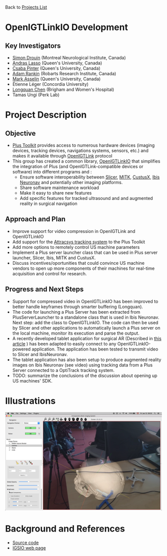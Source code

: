 Back to [Projects List](../../README.md#ProjectsList)

# OpenIGTLinkIO Development

## Key Investigators

- [Simon Drouin](http://nist.mni.mcgill.ca/?page_id=369) (Montreal Neurological Institute, Canada)
- [Andras Lasso](http://perk.cs.queensu.ca/users/lasso) (Queen's University, Canada)
- [Csaba Pinter](http://perk.cs.queensu.ca/users/pinter) (Queen's University, Canada)
- [Adam Rankin](http://www.imaging.robarts.ca/petergrp/node/113) (Robarts Research Institute, Canada)
- [Mark Asselin](http://perk.cs.queensu.ca/users/asselin) (Queen's University, Canada)
- Étienne Léger (Concordia University)
- [Longquan Chen](https://www.linkedin.com/in/longquan-chen-68672340/) (Brigham and Women's Hospital)
- Tamas Ungi (Perk Lab)

# Project Description

## Objective

* [Plus Toolkit](http://www.plustoolkit.org) provides access to numerous hardware devices (imaging devices, tracking devices, navigations systems, sensors, etc.) and makes it available through [OpenIGTLink](http://www.openigtlink.org) protocol
* This group has created a common library, [OpenIGTLinkIO](http://igsio.github.io) that simplifies the integration of Plus (and OpenIGTLink-compatible devices or software) into different programs and :
  * Ensure software interoperability between [Slicer](https://www.slicer.org/), [MITK](http://mitk.org/), [CustusX](https://www.custusx.org/), [Ibis Neuronav](http://ibisneuronav.org/) and potentially other imaging platforms.
  * Share software maintenance workload
  * Make it easy to share new features
  * Add specific features for tracked ultrasound and and augmented reality in surgical navigation

## Approach and Plan

* Improve support for video compression in OpenIGTLink and OpenIGTLinkIO
* Add support for the [Attracsys tracking system](https://www.atracsys.com/web/eng/measurement/products_2) to the Plus Toolkit
* Add more options to remotely control US machine parameters
* Implement a Plus server launcher class that can be used in Plus server launcher, Slicer, Ibis, MITK and CustusX.
* Discuss incentives/oportunities that could convince US machine vendors to open up more components of their machines for real-time acquisition and control for research.

## Progress and Next Steps
* Support for compressed video in OpenIGTLinkIO has been improved to better handle keyframes through smarter buffering (Longquan).
* The code for launching a Plus Server has been extracted from PlusServerLauncher to a standalone class that is used in Ibis Neuronav. Next step: add the class to OpenIGTLinkIO. The code can then be used by Slicer and other applications to automatically launch a Plus server on the local machine, monitor its execution and parse the output.
* A recently developed tablet application for surgical AR (Described in [this article](http://digital-library.theiet.org/content/journals/10.1049/htl.2017.0062?crawler=true&mimetype=application/pdf&tags=noindex) ) has been adapted to easily connect to any OpenIGTLinkIO-powered application. The application has been tested to transmit video to Slicer and IbisNeuronav.
* The tablet application has also been setup to produce augmented reality images on Ibis Neuronav (see video) using tracking data from a Plus Server connected to a OptiTrack tracking system.
* TODO: summarize the conclusions of the discussion about opening up US machines' SDK.

<!--Describe progress and next steps in a few bullet points as you are making progress.-->

# Illustrations

![Demo AR](demo-ar-boston.png)
<!--Add pictures and links to videos that demonstrate what has been accomplished.-->

# Background and References

<!--Use this space for information that may help people better understand your project, like links to papers, source code, or data.-->

- [Source code](https://github.com/IGSIO/OpenIGTLinkIO)
- [IGSIO web page](http://igsio.github.io/)

